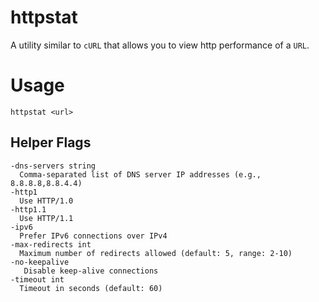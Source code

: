 # httpstat
A utility similar to `cURL` that allows you to view http performance of a `URL`.

# Usage
`httpstat <url>`

## Helper Flags
```
-dns-servers string
  Comma-separated list of DNS server IP addresses (e.g., 8.8.8.8,8.8.4.4)
-http1
  Use HTTP/1.0
-http1.1
  Use HTTP/1.1
-ipv6
  Prefer IPv6 connections over IPv4
-max-redirects int
  Maximum number of redirects allowed (default: 5, range: 2-10)
-no-keepalive
   Disable keep-alive connections
-timeout int
  Timeout in seconds (default: 60)
```
